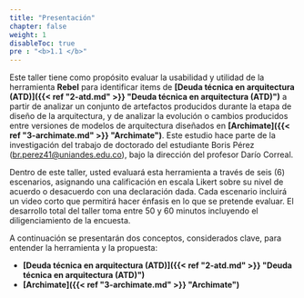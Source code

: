 ```yaml
---
title: "Presentación"
chapter: false
weight: 1
disableToc: true
pre : "<b>1.1 </b>"
---
```


Este taller tiene como propósito evaluar la usabilidad y utilidad de la herramienta **Rebel** para identificar items de **[Deuda técnica en arquitectura (ATD)]({{< ref "2-atd.md" >}} "Deuda técnica en arquitectura (ATD)")** a partir de analizar un conjunto de artefactos producidos durante la etapa de diseño de la arquitectura, y de analizar la evolución o cambios producidos entre versiones de modelos de arquitectura diseñados en **[Archimate]({{< ref "3-archimate.md" >}} "Archimate")**. Este estudio hace parte de la investigación del trabajo de doctorado del estudiante Boris Pérez ([br.perez41@uniandes.edu.co](mailto:br.perez41@uniandes.edu.co)), bajo la dirección del profesor Darío Correal.

Dentro de este taller, usted evaluará esta herramienta a través de seis (6) escenarios, asignando una calificación en escala Likert sobre su nivel de acuerdo o desacuerdo con una declaración dada. Cada escenario incluirá un video corto que permitirá hacer énfasis en lo que se pretende evaluar. El desarrollo total del taller toma entre 50 y 60 minutos incluyendo el diligenciamiento de la encuesta.

A continuación se presentarán dos conceptos, considerados clave, para entender la herramienta y la propuesta: 

* **[Deuda técnica en arquitectura (ATD)]({{< ref "2-atd.md" >}} "Deuda técnica en arquitectura (ATD)")**
* **[Archimate]({{< ref "3-archimate.md" >}} "Archimate")**